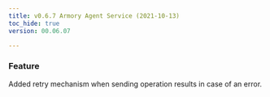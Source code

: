 ```yaml
---
title: v0.6.7 Armory Agent Service (2021-10-13)
toc_hide: true
version: 00.06.07

---
```


### Feature
Added retry mechanism when sending operation results in case of an error.

